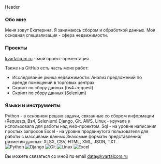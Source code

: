 Header

### Обо мне
Меня зовут Екатерина. Я занимаюсь сбором и обработкой данных. Моя основная специализация - сфера недвижимости.

### Проекты
[kvartalcom.ru](https://kvartalcom.ru) - мой проект-презентация.

Также на GitHub есть часть моих работ:
* Исследование рынка недвижимости: Анализ предложений по аренде помещений в торговых центрах
* Скрипт по сбору данных (bs4+request)
* Скрипт по сбору данных (Selenium)

### Языки и инструменты
Python - в основном решаю задачи, связанные со сбором информации (Requests, Bs4, Selenium)
Django, Git, AWS, Linux - изучала и использовала для работы над web-проектом.
Sql - на уровне написания простых запросов
Excel - на уровне продвинутого пользователя для работы с массивами данных
Знакомые форматы представления/разметки данных: XLSX, CSV, HTML, XML, JSON, TXT.  
![Python](https://img.shields.io/badge/Python-<COLOR>??style=for-the-badge&logo=python)
![Django](https://img.shields.io/badge/Django-<COLOR>??style=for-the-badge&logo=django)
![Git](https://img.shields.io/badge/Git-<COLOR>??style=for-the-badge&logo=git)
![Linux](https://img.shields.io/badge/Linux-<COLOR>??style=for-the-badge&logo=linux)
![Excel](https://img.shields.io/badge/Excel-<COLOR>??style=for-the-badge&logo=excel)


Вы можете связаться со мной по email data@kvartalcom.ru
